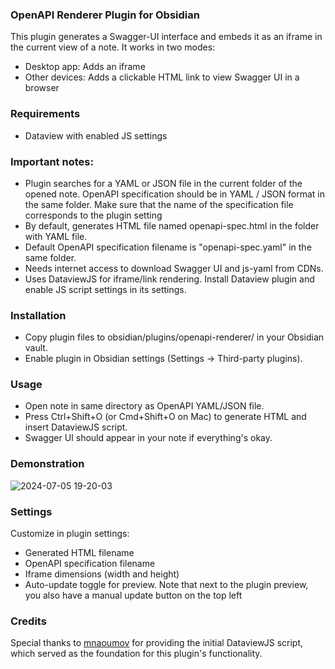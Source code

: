### OpenAPI Renderer Plugin for Obsidian

This plugin generates a Swagger-UI interface and embeds it as an iframe in the current view of a note. It works in two modes:
- Desktop app: Adds an iframe
- Other devices: Adds a clickable HTML link to view Swagger UI in a browser

### Requirements
- Dataview with enabled JS settings

### Important notes:
- Plugin searches for a YAML or JSON file in the current folder of the opened note. OpenAPI specification should be in YAML / JSON format in the same folder. Make sure that the name of the specification file corresponds to the plugin setting
- By default, generates HTML file named openapi-spec.html in the folder with YAML file.
- Default OpenAPI specification filename is "openapi-spec.yaml" in the same folder.
- Needs internet access to download Swagger UI and js-yaml from CDNs.
- Uses DataviewJS for iframe/link rendering. Install Dataview plugin and enable JS script settings in its settings.


### Installation
- Copy plugin files to obsidian/plugins/openapi-renderer/ in your Obsidian vault.
- Enable plugin in Obsidian settings (Settings → Third-party plugins).

### Usage
- Open note in same directory as OpenAPI YAML/JSON file.
- Press Ctrl+Shift+O (or Cmd+Shift+O on Mac) to generate HTML and insert DataviewJS script.
- Swagger UI should appear in your note if everything's okay.

### Demonstration
![2024-07-05 19-20-03](https://github.com/Ssentiago/openapi-renderer/assets/76674116/25cfc3b8-347b-4c0a-acfe-0c5bf3849d14)


### Settings
Customize in plugin settings:
- Generated HTML filename
- OpenAPI specification filename
- Iframe dimensions (width and height)
- Auto-update toggle for preview. Note that next to the plugin preview, you also have a manual update button on the top left

### Credits 
Special thanks to [mnaoumov](https://github.com/mnaoumov/) for providing the initial DataviewJS script, which served as the foundation for this plugin's functionality.

